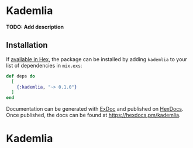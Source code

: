 # Kademlia

**TODO: Add description**

## Installation

If [available in Hex](https://hex.pm/docs/publish), the package can be installed
by adding `kademlia` to your list of dependencies in `mix.exs`:

```elixir
def deps do
  [
    {:kademlia, "~> 0.1.0"}
  ]
end
```

Documentation can be generated with [ExDoc](https://github.com/elixir-lang/ex_doc)
and published on [HexDocs](https://hexdocs.pm). Once published, the docs can
be found at <https://hexdocs.pm/kademlia>.

# Kademlia
